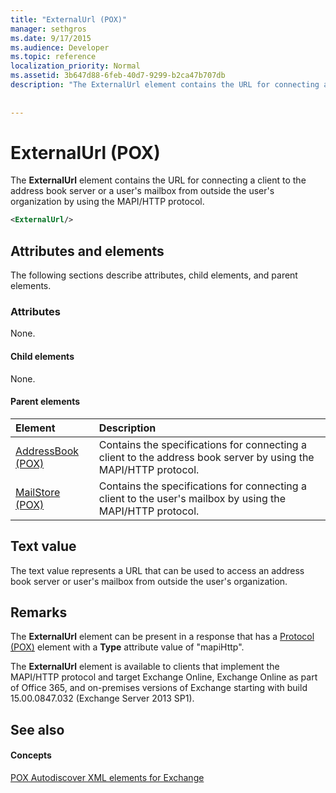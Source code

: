 ```yaml
---
title: "ExternalUrl (POX)"
manager: sethgros
ms.date: 9/17/2015
ms.audience: Developer
ms.topic: reference
localization_priority: Normal
ms.assetid: 3b647d88-6feb-40d7-9299-b2ca47b707db
description: "The ExternalUrl element contains the URL for connecting a client to the address book server or a user's mailbox from outside the user's organization by using the MAPI/HTTP protocol."
 
 
---
```


# ExternalUrl (POX)

The **ExternalUrl** element contains the URL for connecting a client to the address book server or a user's mailbox from outside the user's organization by using the MAPI/HTTP protocol. 
  
```XML
<ExternalUrl/>
```

## Attributes and elements

The following sections describe attributes, child elements, and parent elements.
  
### Attributes

None.
  
#### Child elements

None.
  
#### Parent elements

|**Element**|**Description**|
|:-----|:-----|
|[AddressBook (POX)](addressbook-pox.md) <br/> |Contains the specifications for connecting a client to the address book server by using the MAPI/HTTP protocol.  <br/> |
|[MailStore (POX)](mailstore-pox.md) <br/> |Contains the specifications for connecting a client to the user's mailbox by using the MAPI/HTTP protocol.  <br/> |
   
## Text value

The text value represents a URL that can be used to access an address book server or user's mailbox from outside the user's organization.
  
## Remarks

The **ExternalUrl** element can be present in a response that has a [Protocol (POX)](protocol-pox.md) element with a **Type** attribute value of "mapiHttp". 
  
The **ExternalUrl** element is available to clients that implement the MAPI/HTTP protocol and target Exchange Online, Exchange Online as part of Office 365, and on-premises versions of Exchange starting with build 15.00.0847.032 (Exchange Server 2013 SP1). 
  
## See also

#### Concepts

[POX Autodiscover XML elements for Exchange](pox-autodiscover-xml-elements-for-exchange.md)


